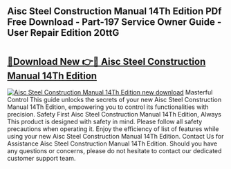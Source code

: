 ## Aisc Steel Construction Manual 14Th Edition PDf Free Download - Part-197 Service Owner Guide - User Repair Edition 20ttG

# <h2><a href="http://bc43023.oget.top/?id=Aisc+Steel+Construction+Manual+14Th+Edition">🔗Download New 👉🔴 Aisc Steel Construction Manual 14Th Edition</a></h2>

[![Aisc Steel Construction Manual 14Th Edition new download](https://i.imgur.com/5g1atiW.png)](http://bc43023.oget.top/?id=Aisc+Steel+Construction+Manual+14Th+Edition)
Masterful Control This guide unlocks the secrets of your new Aisc Steel Construction Manual 14Th Edition, empowering you to control its functionalities with precision. Safety First Aisc Steel Construction Manual 14Th Edition, Always This product is designed with safety in mind. Please follow all safety precautions when operating it. Enjoy the efficiency of list of features while using your new Aisc Steel Construction Manual 14Th Edition. Contact Us for Assistance Aisc Steel Construction Manual 14Th Edition. Should you have any questions or concerns, please do not hesitate to contact our dedicated customer support team.
